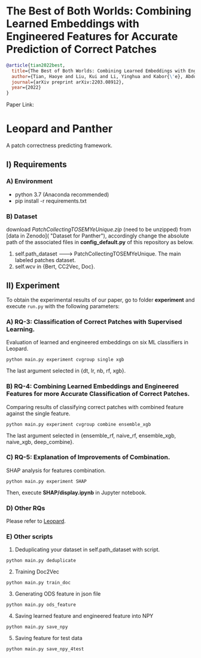 # The Best of Both Worlds: Combining Learned Embeddings with Engineered Features for Accurate Prediction of Correct Patches
```bibtex
@article{tian2022best,
  title={The Best of Both Worlds: Combining Learned Embeddings with Engineered Features for Accurate Prediction of Correct Patches},
  author={Tian, Haoye and Liu, Kui and Li, Yinghua and Kabor{\'e}, Abdoul Kader and Koyuncu, Anil and Habib, Andrew and Li, Li and Wen, Junhao and Klein, Jacques and Bissyand{\'e}, Tegawend{\'e} F},
  journal={arXiv preprint arXiv:2203.08912},
  year={2022}
}
```
Paper Link: 

Leopard and Panther
=======
A patch correctness predicting framework.

## Ⅰ) Requirements
### A) Environment 
  * python 3.7 (Anaconda recommended)
  * pip install -r requirements.txt
  
### B) Dataset 
  download _PatchCollectingTOSEMYeUnique.zip_ (need to be unzipped) from [data in Zenodo]( "Dataset for Panther"), 
  accordingly change the absolute path of the associated files in **config_default.py** of this repository as below.
  1. self.path_dataset ---> PatchCollectingTOSEMYeUnique. The main labeled patches dataset.
  2. self.wcv in {Bert, CC2Vec, Doc}.

[//]: # (  3. self.defects4j_buggy ---> defects4j_buggy.  Source buggy program of Defects4J.)
  
## Ⅱ) Experiment
To obtain the experimental results of our paper, go to folder **experiment** and execute `run.py` with the following parameters:

### A) RQ-3: Classification of Correct Patches with Supervised Learning.
Evaluation of learned and engineered embeddings on six ML classifiers in Leopard.
```
python main.py experiment cvgroup single xgb
```
The last argument selected in {dt, lr, nb, rf, xgb}.

[//]: # (RQ3.2, Comparing evaluation of Leopard &#40;BERT embedding + ML classifiers&#41; against PATCH-SIM.)

[//]: # (```)

[//]: # (python main.py experiment compare4patchsim)

[//]: # (```)

[//]: # (RQ3.3, Evaluation of engineered feature on six ML classifiers.)

[//]: # (```)

[//]: # (python main.py experiment cvgroup single xgb)

[//]: # (```)

### B) RQ-4: Combining Learned Embeddings and Engineered Features for more Accurate Classification of Correct Patches.
Comparing results of classifying correct patches with combined feature against the single feature.
```
python main.py experiment cvgroup combine ensemble_xgb
```
The last argument selected in {ensemble_rf, naive_rf, ensemble_xgb, naive_xgb, deep_combine}.

### C) RQ-5: Explanation of Improvements of Combination.
SHAP analysis for features combination.
```
python main.py experiment SHAP
```
Then, execute **SHAP/display.ipynb** in Jupyter notebook.

### D) Other RQs
Please refer to [Leopard](https://github.com/TruX-DTF/DL4PatchCorrectness).

### E) Other scripts
  1. Deduplicating your dataset in self.path_dataset with script.
```
python main.py deduplicate
```
  2. Training Doc2Vec
```
python main.py train_doc
```
  3. Generating ODS feature in json file
```
python main.py ods_feature
```
  4. Saving learned feature and engineered feature into NPY
```
python main.py save_npy
```
  5. Saving feature for test data
```
python main.py save_npy_4test
```

  

